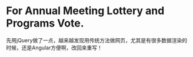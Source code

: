# For Annual Meeting Lottery and Programs Vote.

先用jQuery做了一点，越来越发现用传统方法做网页，尤其是有很多数据渲染的时候，还是Angular方便啊，改回来重写！